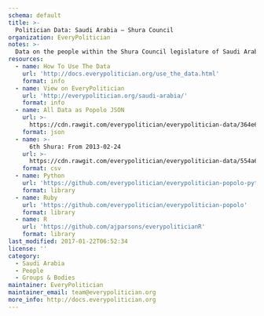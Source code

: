 ```yaml
---
schema: default
title: >-
  Politician Data: Saudi Arabia — Shura Council
organization: EveryPolitician
notes: >-
  Data on the people within the Shura Council legislature of Saudi Arabia.
resources:
  - name: How To Use The Data
    url: 'http://docs.everypolitician.org/use_the_data.html'
    format: info
  - name: View on EveryPolitician
    url: 'http://everypolitician.org/saudi-arabia/'
    format: info
  - name: All Data as Popolo JSON
    url: >-
      https://cdn.rawgit.com/everypolitician/everypolitician-data/364e676330d0d7b3a27318a82cb87d305a4d3baa/data/Saudi_Arabia/Shura/ep-popolo-v1.0.json
    format: json
  - name: >-
      6th Shura: From 2013-02-24
    url: >-
      https://cdn.rawgit.com/everypolitician/everypolitician-data/554a6cb306153130ac5558e4c015471d63e57cb7/data/Saudi_Arabia/Shura/term-6.csv
    format: csv
  - name: Python
    url: 'https://github.com/everypolitician/everypolitician-popolo-python'
    format: library
  - name: Ruby
    url: 'https://github.com/everypolitician/everypolitician-popolo'
    format: library
  - name: R
    url: 'https://github.com/ajparsons/everypoliticianR'
    format: library
last_modified: 2017-01-22T06:52:34
license: ''
category:
  - Saudi Arabia
  - People
  - Groups & Bodies
maintainer: EveryPolitician
maintainer_email: team@everypolitician.org
more_info: http://docs.everypolitician.org
---
```


